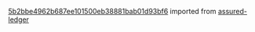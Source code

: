 [5b2bbe4962b687ee101500eb38881bab01d93bf6](https://github.com/insolar/assured-ledger/commit/5b2bbe4962b687ee101500eb38881bab01d93bf6) imported from [assured-ledger](https://github.com/insolar/assured-ledger)
